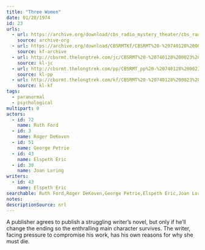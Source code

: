 ```yaml
---
title: "Three Women"
date: 01/28/1974
id: 23
urls: 
  - url: https://archive.org/download/cbs_radio_mystery_theater/cbs_radio_mystery_theater-0001-0050.zip/cbs_radio_mystery_theater-0001-0050%2Fcbsrmt_0023_three_women.mp3
    source: archive-org
  - url: https://archive.org/download/CBSRMTKf/CBSRMT%20-%20740128%200023%20Three%20Women_kf.mp3
    source: kf-archive
  - url: http://cbsrmt.thelongtrek.com/jc/CBSRMT%20-%20740128%200023%20Three%20Women%20vbr%20df%20fair_jc.mp3
    source: kl-jc
  - url: http://cbsrmt.thelongtrek.com/pp/CBSRMT_pp%20-%20740128%200023%20Three%20Women.mp3
    source: kl-pp
  - url: http://cbsrmt.thelongtrek.com/kf/CBSRMT%20-%20740128%200023%20Three%20Women_kf.mp3
    source: kl-kf
tags: 
  - paranormal
  - psychological
multipart: 0
actors:  
  - id: 72
    name: Ruth Ford  
  - id: 3
    name: Roger DeKoven  
  - id: 51
    name: George Petrie  
  - id: 43
    name: Elspeth Eric  
  - id: 30
    name: Joan Loring
writers:  
  - id: 43
    name: Elspeth Eric
searchable: Ruth Ford,Roger DeKoven,George Petrie,Elspeth Eric,Joan Loring Elspeth Eric
notes: 
descriptionSource: nrl
---
```

A publisher agrees to publish a struggling writer’s novel, but only if he’ll change the ending so the enthralling main character survives. The writer, facing pressure to compromise his work, has his own reasons for why she must die.
